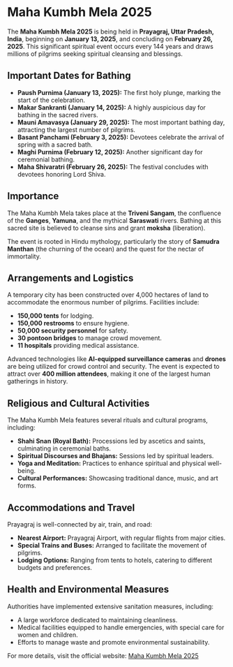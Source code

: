 # Maha Kumbh Mela 2025

The **Maha Kumbh Mela 2025** is being held in **Prayagraj, Uttar Pradesh, India**, beginning on **January 13, 2025**, and concluding on **February 26, 2025**. This significant spiritual event occurs every 144 years and draws millions of pilgrims seeking spiritual cleansing and blessings.

## Important Dates for Bathing

- **Paush Purnima (January 13, 2025):** The first holy plunge, marking the start of the celebration.  
- **Makar Sankranti (January 14, 2025):** A highly auspicious day for bathing in the sacred rivers.  
- **Mauni Amavasya (January 29, 2025):** The most important bathing day, attracting the largest number of pilgrims.  
- **Basant Panchami (February 3, 2025):** Devotees celebrate the arrival of spring with a sacred bath.  
- **Maghi Purnima (February 12, 2025):** Another significant day for ceremonial bathing.  
- **Maha Shivaratri (February 26, 2025):** The festival concludes with devotees honoring Lord Shiva.  

## Importance

The Maha Kumbh Mela takes place at the **Triveni Sangam**, the confluence of the **Ganges**, **Yamuna**, and the mythical **Saraswati** rivers. Bathing at this sacred site is believed to cleanse sins and grant **moksha** (liberation).  

The event is rooted in Hindu mythology, particularly the story of **Samudra Manthan** (the churning of the ocean) and the quest for the nectar of immortality.

## Arrangements and Logistics

A temporary city has been constructed over 4,000 hectares of land to accommodate the enormous number of pilgrims. Facilities include:

- **150,000 tents** for lodging.  
- **150,000 restrooms** to ensure hygiene.  
- **50,000 security personnel** for safety.  
- **30 pontoon bridges** to manage crowd movement.  
- **11 hospitals** providing medical assistance.  

Advanced technologies like **AI-equipped surveillance cameras** and **drones** are being utilized for crowd control and security. The event is expected to attract over **400 million attendees**, making it one of the largest human gatherings in history.

## Religious and Cultural Activities

The Maha Kumbh Mela features several rituals and cultural programs, including:

- **Shahi Snan (Royal Bath):** Processions led by ascetics and saints, culminating in ceremonial baths.  
- **Spiritual Discourses and Bhajans:** Sessions led by spiritual leaders.  
- **Yoga and Meditation:** Practices to enhance spiritual and physical well-being.  
- **Cultural Performances:** Showcasing traditional dance, music, and art forms.  

## Accommodations and Travel

Prayagraj is well-connected by air, train, and road:

- **Nearest Airport:** Prayagraj Airport, with regular flights from major cities.  
- **Special Trains and Buses:** Arranged to facilitate the movement of pilgrims.  
- **Lodging Options:** Ranging from tents to hotels, catering to different budgets and preferences.  

## Health and Environmental Measures

Authorities have implemented extensive sanitation measures, including:

- A large workforce dedicated to maintaining cleanliness.  
- Medical facilities equipped to handle emergencies, with special care for women and children.  
- Efforts to manage waste and promote environmental sustainability.  

For more details, visit the official website: [Maha Kumbh Mela 2025](https://m.indiamart.com/proddetail/2854144177297.html?utm_source=Gamingwithbrother.ff&utm_medium=affiliate&utm_campaign=0125&utm_content=208)
